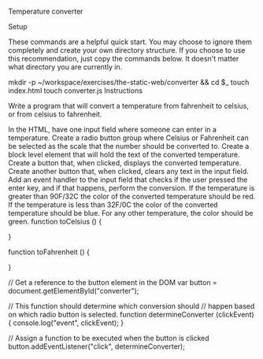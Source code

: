 Temperature converter


Setup

These commands are a helpful quick start. You may choose to ignore them completely and create your own directory structure. If you choose to use this recommendation, just copy the commands below. It doesn't matter what directory you are currently in.

mkdir -p ~/workspace/exercises/the-static-web/converter && cd $_
touch index.html
touch converter.js
Instructions

Write a program that will convert a temperature from fahrenheit to celsius, or from celsius to fahrenheit.

In the HTML, have one input field where someone can enter in a temperature.
Create a radio button group where Celsius or Fahrenheit can be selected as the scale that the number should be converted to.
Create a block level element that will hold the text of the converted temperature.
Create a button that, when clicked, displays the converted temperature.
Create another button that, when clicked, clears any text in the input field.
Add an event handler to the input field that checks if the user pressed the enter key, and if that happens, perform the conversion.
If the temperature is greater than 90F/32C the color of the converted temperature should be red.
If the temperature is less than 32F/0C the color of the converted temperature should be blue.
For any other temperature, the color should be green.
function toCelsius () {

}

function toFahrenheit () {

}

// Get a reference to the button element in the DOM
var button = document.getElementById("converter");

// This function should determine which conversion should
// happen based on which radio button is selected.
function determineConverter (clickEvent) {
  console.log("event", clickEvent);
}

// Assign a function to be executed when the button is clicked
button.addEventListener("click", determineConverter);
